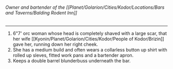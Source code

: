 ###### Owner and bartender of the [[Planet/Golarion/Cities/Kodor/Locations/Bars and Taverns/Balding Rodent Inn]]
---
1. 6"7' orc woman whose head is completely shaved with a large scar, that her wife [[Kyonin/Planet/Golarion/Cities/Kodor/People of Kodor/Brizin]] gave her, running down her right cheek.
2. She has a medium build and often wears a collarless button up shirt with rolled up sleves, fitted work pans and a bartender apron.
3. Keeps a double barrel blunderbuss underneath the bar.